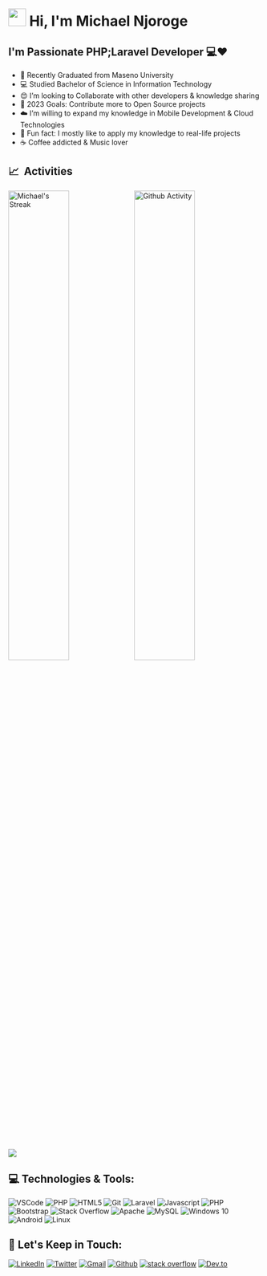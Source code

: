 # <img src="https://cdn.jsdelivr.net/gh/Th3Wall/assets-cdn/PersonalGithubReadme/HandGreet.gif" width="35px" />&nbsp;<b>Hi, I'm Michael Njoroge</b>
## I'm Passionate PHP;Laravel Developer 💻❤️
* 📘 Recently Graduated from Maseno University
* 💻 Studied Bachelor of Science in Information Technology
* 😍 I’m looking to Collaborate with other developers & knowledge sharing
* 🎯 2023 Goals: Contribute more to Open Source projects
* ☁️ I’m willing to expand my knowledge in Mobile Development & Cloud Technologies
* 🤹 Fun fact: I mostly like to apply my knowledge to real-life projects
* ☕ Coffee addicted & Music lover

<h2>📈 &nbsp;Activities</h2>
<div>
<!-- <img src="https://activity-graph.herokuapp.com/graph?username=Michael-Njoroge&theme=chartreuse-dark&hide_border=true&area=true" alt="Michael's Activity Graph" width="100%">-->
 <img src="https://github-readme-streak-stats.herokuapp.com/?user=Michael-Njoroge&theme=chartreuse-dark&hide_border=true" alt="Michael's Streak" width="49%" >
    <img src="https://github-readme-stats.vercel.app/api?username=Michael-Njoroge&theme=chartreuse-dark&show_icons=false&hide_border=false&count_private=false" alt="Github Activity" width="49%">
 
 <img src="https://github-readme-stats.vercel.app/api/top-langs/?username=Michael-Njoroge&layout=compact&count_private=true&theme=gruvbox" />
</div>

<h2>  💻 Technologies & Tools: </h2>
<p>
  <img alt="VSCode" src="https://img.shields.io/badge/-Visual_Studio_Code-0078D4?style=flat-square&logo=visual%20studio%20code&logoColor=white" />
  <img alt="PHP" src="https://img.shields.io/badge/php-%23777BB4.svg?style=flat-square&logo=php&logoColor=white" />
<!--   <img alt="React" src="https://img.shields.io/badge/-React-45b8d8?style=flat-square&logo=react&logoColor=white" /> -->
  <img alt="HTML5" src="https://img.shields.io/badge/-HTML5-E34F26?style=flat-square&logo=html5&logoColor=white" />
  <img alt="Git" src="https://img.shields.io/badge/-Git-F05032?style=flat-square&logo=git&logoColor=white" />
  <img alt="Laravel" src="https://img.shields.io/badge/-Laravel-CB3837?style=flat-square&logo=laravel&logoColor=white" />
<!--   <img alt="Prettier" src="https://img.shields.io/badge/-Prettier-F7B93E?style=flat-square&logo=prettier&logoColor=white" /> -->
  <img alt="Javascript" src="https://img.shields.io/badge/-JavaScript-F7DF1E?style=flat-square&logo=javascript&logoColor=black" />
  <img alt="PHP" src="https://img.shields.io/badge/-PHP-000000?style=flat-square&logo=PHP&logoColor=white" />
<!--     <img alt="NodeJS" src="https://img.shields.io/badge/node.js-%2343853D.svg?style=flat-square&logo=node-dot-js&logoColor=white"/> -->
    <img alt="Bootstrap" src="https://img.shields.io/badge/bootstrap-%23563D7C.svg?style=flat-square&logo=bootstrap&logoColor=white"/>
<!--     <img alt="jQuery" src="https://img.shields.io/badge/jquery-%230769AD.svg?style=flat-square&logo=jquery&logoColor=white"/> -->
<!--     <img alt="IntelliJ IDEA" src="https://img.shields.io/badge/IntelliJIDEA-000000.svg?style=flat-square&logo=intellij-idea&logoColor=white"/>  -->
    <img alt="Stack Overflow" src="https://img.shields.io/badge/-Stackoverflow-FE7A16?style=flat-square&logo=stack-overflow&logoColor=white"/>  
    <img alt="Apache" src="https://img.shields.io/badge/apache-%23D42029.svg?style=flat-square&logo=apache&logoColor=white"/>
    <img alt="MySQL" src="https://img.shields.io/badge/mysql-%2300f.svg?style=flat-square&logo=mysql&logoColor=white"/>
<!--     <img alt="Play Store" src="https://img.shields.io/badge/Google_Play-414141?style=flat-square&logo=google-play&logoColor=white" /> -->
    <img alt="Windows 10" src="https://img.shields.io/badge/Windows-0078D6?style=flat-square&logo=windows&logoColor=white" />
    <img alt="Android" src="https://img.shields.io/badge/Android-3DDC84?style=flat-square&logo=android&logoColor=white" />
    <img alt="Linux" src="https://img.shields.io/badge/Linux-FCC624?style=flat-square&logo=linux&logoColor=black">

</p>

<h2>🎯 Let's Keep in Touch:</h2>
<p>
  <a href="https://www.linkedin.com/in/michael-njoroge-552a1a265/" target="_blank"><img alt="LinkedIn" src="https://img.shields.io/badge/-Linkedin-%230077B5.svg?&style=for-the-badge&logo=linkedin&logoColor=white" /></a>
 <a href="https://twitter.com/MICHAELNYAMBU11" target="_blank"><img alt="Twitter" src="https://img.shields.io/badge/-Twitter-1DA1F2?style=for-the-badge&logo=Twitter&logoColor=white" /></a>
  <a href="mailto:mikethecoder12@gmail.com" target="_blank"><img alt="Gmail" src="https://img.shields.io/badge/-Gmail-EA4335?style=for-the-badge&logo=gmail&logoColor=white" /></a>
  <a href=" https://github.com/Michael-Njoroge" target="_blank"><img alt="Github" src="https://img.shields.io/badge/github-%23121011.svg?style=for-the-badge&logo=github&logoColor=white" /></a>
   <a href="https://stackoverflow.com/users/21142430/michael-nyambura?tab=profile" target="_blank"><img alt="stack overflow" src="https://img.shields.io/badge/-Stackoverflow-FE7A16?style=for-the-badge&logo=stack-overflow&logoColor=white" /></a>
  <a href="https://dev.to/michaelnyambura" target="_blank"><img alt="Dev.to" src="https://img.shields.io/badge/dev.to-0A0A0A?style=for-the-badge&logo=dev.to&logoColor=white" /></a>
 

</p>



 
